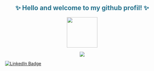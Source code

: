 <div id="header" align="center">
    <h2 style="color:#24718c;">✨ Hello and welcome to my github profil! ✨</h2>
    <img src="https://media.giphy.com/media/JtBZm3Getg3dqxK0zP/giphy-downsized.gif" width="100"/> 
</div>

<p align="center">
  <a href="https://github.com/DenverCoder1/readme-typing-svg"><img src="https://readme-typing-svg.herokuapp.com/?lines=Financial%20Controller%20in%20Banking%20environment;Risk%20Manager%20in%20Asset%20Management%20environment;ALM%20Manager%20in%20Tresury%20environment;Developper%20Office%20Automation&font=Fira%20Code&center=true&width=840&height=45&color=f75c7e&vCenter=true&size=22"></a>
</p>
<div id="badges">
    <div>
    <a href="https://www.linkedin.com/in/fr%C3%A9d%C3%A9ric-quivron-163a7630/">
        <img src="https://img.shields.io/badge/LinkedIn-blue?style=for-the-badge&logo=linkedin&logoColor=white" alt="LinkedIn Badge"/>
    </a>

</div>